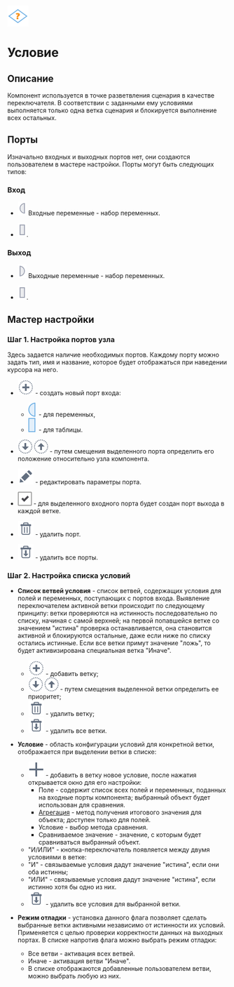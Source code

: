 ![](../../media/app/icons/vendors/condition.svg)
# Условие

## Описание

Компонент используется в точке разветвления сценария в качестве переключателя. В соответствии с заданными ему условиями выполняется только одна ветка сценария и блокируется выполнение всех остальных.

## Порты

Изначально входных и выходных портов нет, они создаются пользователем в мастере настройки. Порты могут быть следующих типов:

### Вход

* ![](../../media/app/icons/ports/input_variable_inactive.svg) Входные переменные - набор переменных.

* ![](../../media/app/icons/ports/output_table_inactive.svg).

### Выход

* ![](../../media/app/processors/output_variable_inactive.svg) Выходные переменные - набор переменных.

* ![](../../media/app/icons/ports/output_table_inactive.svg).

## Мастер настройки

### Шаг 1. Настройка портов узла

Здесь задается наличие необходимых портов. Каждому порту можно задать тип, имя и название, которое будет отображаться при наведении курсора на него.

* ![](../../media/app/icons/toolbar_18/toolbar_18_27.svg) - создать новый порт входа:
  * ![](../../media/app/icons/ports/input_variable_hover.svg) - для переменных,
  * ![](../../media/app/icons/ports/input_table_hover.svg) - для таблицы.

*  ![](../../media/app/processors/move_in_list-01.svg) ![](../../media/app/processors/move_in_list-02.svg) - путем смещения выделенного порта определить его положение относительно узла компонента.

*  ![](../../media/app/icons/toolbar_18/toolbar_18_28.svg) - редактировать параметры порта.

*  ![](../../media/app/icons/toolbar_18/checked.svg) - для выделенного входного порта будет создан порт выхода в каждой ветке.

*  ![](../../media/app/icons/toolbar_18/toolbar_18_8.svg) - удалить порт.

*  ![](../../media/app/icons/toolbar_18/toolbar_18_127.svg) - удалить все порты.

### Шаг 2. Настройка списка условий

*  **Список ветвей условия** - список ветвей, содержащих условия для полей и переменных, поступающих с портов входа. Выявление переключателем активной ветки происходит по следующему принципу: ветки проверяются на истинность последовательно по списку, начиная с самой верхней; на первой попавшейся ветке со значением "истина" проверка останавливается, она становится активной и блокируются остальные, даже если ниже по списку остались истинные. Если все ветки примут значение "ложь", то будет активизирована специальная ветка "Иначе".
    * ![](../../media/app/icons/toolbar_18/toolbar_18_27.svg) - добавить ветку;
    * ![](../../media/app/processors/move_in_list-01.svg) ![](../../media/app/processors/move_in_list-02.svg) - путем смещения выделенной ветки определить ее приоритет;
    * ![](../../media/app/icons/toolbar_18/toolbar_18_8.svg) - удалить ветку;
    * ![](../../media/app/icons/toolbar_18/toolbar_18_127.svg) - удалить все ветки.

*  **Условие** - область конфигурации условий для конкретной ветки, отображается при выделении ветки в списке:
    * ![](../../media/app/icons/toolbar_18/add.svg) - добавить в ветку новое условие, после нажатия открывается окно для его настройки:
      * Поле - содержит список всех полей и переменных, поданных на входные порты компонента; выбранный объект будет использован для сравнения.
      * [Агрегация](../../app/glossary/aggregation_functions.md) - метод получения итогового значения для объекта; доступен только для полей.
      * Условие - выбор метода сравнения.
      * Сравниваемое значение - значение, с которым будет сравниваться выбранный объект.
    *  "И/ИЛИ" - кнопка-переключатель появляется между двумя условиями в ветке:
      * "И" - связываемые условия дадут значение "истина", если они оба истинны;
      * "ИЛИ" - связываемые условия дадут значение "истина", если истинно хотя бы одно из них.
    * ![](../../media/app/icons/toolbar_18/toolbar_18_127.svg) - удалить все условия для выбранной ветки.

*  **Режим отладки** - установка данного флага позволяет сделать выбранные ветки активными независимо от истинности их условий. Применяется с целью проверки корректности данных на выходных портах. В списке напротив флага можно выбрать режим отладки:
    * Все ветви - активация всех ветвей.
    * Иначе - активация ветви "Иначе".
    * В списке отображаются добавленные пользователем ветви, можно выбрать любую из них.


